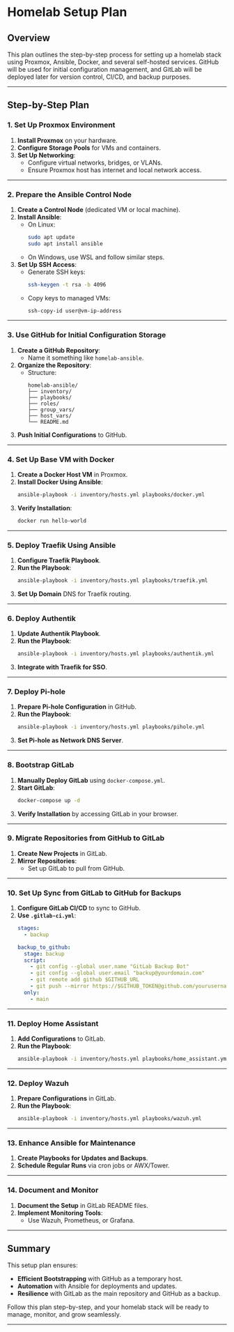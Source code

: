 # Homelab Setup Plan

## Overview
This plan outlines the step-by-step process for setting up a homelab stack using Proxmox, Ansible, Docker, and several self-hosted services. GitHub will be used for initial configuration management, and GitLab will be deployed later for version control, CI/CD, and backup purposes.

---

## Step-by-Step Plan

### 1. Set Up Proxmox Environment
1. **Install Proxmox** on your hardware.
2. **Configure Storage Pools** for VMs and containers.
3. **Set Up Networking**:
   - Configure virtual networks, bridges, or VLANs.
   - Ensure Proxmox host has internet and local network access.

---

### 2. Prepare the Ansible Control Node
1. **Create a Control Node** (dedicated VM or local machine).
2. **Install Ansible**:
   - On Linux:
     ```bash
     sudo apt update
     sudo apt install ansible
     ```
   - On Windows, use WSL and follow similar steps.
3. **Set Up SSH Access**:
   - Generate SSH keys:
     ```bash
     ssh-keygen -t rsa -b 4096
     ```
   - Copy keys to managed VMs:
     ```bash
     ssh-copy-id user@vm-ip-address
     ```

---

### 3. Use GitHub for Initial Configuration Storage
1. **Create a GitHub Repository**:
   - Name it something like `homelab-ansible`.
2. **Organize the Repository**:
   - Structure:
     ```
     homelab-ansible/
     ├── inventory/
     ├── playbooks/
     ├── roles/
     ├── group_vars/
     ├── host_vars/
     └── README.md
     ```
3. **Push Initial Configurations** to GitHub.

---

### 4. Set Up Base VM with Docker
1. **Create a Docker Host VM** in Proxmox.
2. **Install Docker Using Ansible**:
   ```bash
   ansible-playbook -i inventory/hosts.yml playbooks/docker.yml
   ```
3. **Verify Installation**:
   ```bash
   docker run hello-world
   ```

---

### 5. Deploy Traefik Using Ansible
1. **Configure Traefik Playbook**.
2. **Run the Playbook**:
   ```bash
   ansible-playbook -i inventory/hosts.yml playbooks/traefik.yml
   ```
3. **Set Up Domain** DNS for Traefik routing.

---

### 6. Deploy Authentik
1. **Update Authentik Playbook**.
2. **Run the Playbook**:
   ```bash
   ansible-playbook -i inventory/hosts.yml playbooks/authentik.yml
   ```
3. **Integrate with Traefik for SSO**.

---

### 7. Deploy Pi-hole
1. **Prepare Pi-hole Configuration** in GitHub.
2. **Run the Playbook**:
   ```bash
   ansible-playbook -i inventory/hosts.yml playbooks/pihole.yml
   ```
3. **Set Pi-hole as Network DNS Server**.

---

### 8. Bootstrap GitLab
1. **Manually Deploy GitLab** using `docker-compose.yml`.
2. **Start GitLab**:
   ```bash
   docker-compose up -d
   ```
3. **Verify Installation** by accessing GitLab in your browser.

---

### 9. Migrate Repositories from GitHub to GitLab
1. **Create New Projects** in GitLab.
2. **Mirror Repositories**:
   - Set up GitLab to pull from GitHub.

---

### 10. Set Up Sync from GitLab to GitHub for Backups
1. **Configure GitLab CI/CD** to sync to GitHub.
2. **Use `.gitlab-ci.yml`**:
   ```yaml
   stages:
     - backup

   backup_to_github:
     stage: backup
     script:
       - git config --global user.name "GitLab Backup Bot"
       - git config --global user.email "backup@yourdomain.com"
       - git remote add github $GITHUB_URL
       - git push --mirror https://$GITHUB_TOKEN@github.com/yourusername/your-repo.git
     only:
       - main
   ```

---

### 11. Deploy Home Assistant
1. **Add Configurations** to GitLab.
2. **Run the Playbook**:
   ```bash
   ansible-playbook -i inventory/hosts.yml playbooks/home_assistant.yml
   ```

---

### 12. Deploy Wazuh
1. **Prepare Configurations** in GitLab.
2. **Run the Playbook**:
   ```bash
   ansible-playbook -i inventory/hosts.yml playbooks/wazuh.yml
   ```

---

### 13. Enhance Ansible for Maintenance
1. **Create Playbooks for Updates and Backups**.
2. **Schedule Regular Runs** via cron jobs or AWX/Tower.

---

### 14. Document and Monitor
1. **Document the Setup** in GitLab README files.
2. **Implement Monitoring Tools**:
   - Use Wazuh, Prometheus, or Grafana.

---

## Summary
This setup plan ensures:
- **Efficient Bootstrapping** with GitHub as a temporary host.
- **Automation** with Ansible for deployments and updates.
- **Resilience** with GitLab as the main repository and GitHub as a backup.

Follow this plan step-by-step, and your homelab stack will be ready to manage, monitor, and grow seamlessly.

---
